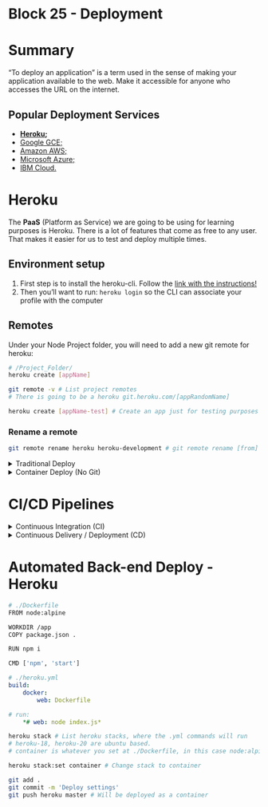 # Block 25 - Deployment

# Summary

“To deploy an application” is a term used in the sense of making your application available to the web. Make it accessible for anyone who accesses the URL on the internet.

## Popular Deployment Services

- **[Heroku](https://heroku.com/);**
- [Google GCE;](https://cloud.google.com/compute)
- [Amazon AWS;](https://aws.amazon.com/)
- [Microsoft Azure;](https://azure.microsoft.com/)
- [IBM Cloud.](https://www.ibm.com/cloud)

# Heroku

The **PaaS** (Platform as Service) we are going to be using for learning purposes is Heroku. There is a lot of features that come as free to any user. That makes it easier for us to test and deploy multiple times.

## Environment setup

1. First step is to install the heroku-cli. Follow the [link with the instructions!](https://devcenter.heroku.com/articles/heroku-cli#install-the-heroku-cli)
2. Then you’ll want to run: `heroku login` so the CLI can associate your profile with the computer

## Remotes

Under your Node Project folder, you will need to add a new git remote for heroku:

```bash
# /Project_Folder/
heroku create [appName]

git remote -v # List project remotes
# There is going to be a heroku git.heroku.com/[appRandomName]

heroku create [appName-test] # Create an app just for testing purposes
```

### Rename a remote

```bash
git remote rename heroku heroku-development # git remote rename [from] [to]
```
<details>
<summary>Traditional Deploy</summary>

> Everything listed below can also be done in heroku’s web interface!
> 

## Deploy Application

```bash
git push heroku [my-test-branch:]master # git push [heroku-remote] [local-branch]:[remote-branch]
heroku open --app [appName] # Access deployment
```

## Destroy Application

```yaml
heroku destroy --app [appName] --confirm [appName]
```

## Environment Variables

```bash
heroku config:set VAR_NAME="some text" --app [appName] # Create env variable
heroku config --app [appName] # List created variables
```

## Logs

```yaml
heroku logs --app [appName] [-n 100] [--tail]
# -n = last n lines (Default: 100)
# --tail = attach to app prompt
```
</details>

<details>
<summary>Container Deploy (No Git)</summary>

**Example:**

```bash
# ./Dockerfile

FROM node
WORKDIR /app
COPY package.json .

RUN npm i

ENV PORT=80
ENV NODE_ENV=test # Sequelize config/config.js environment 

EXPOSE 80
CMD ["npm", "start"]

```

```bash
heroku container:login
heroku container:push web # Create image and push to heroku's docker repository
heroku container:release web **# Deploy**
```

## GitHub Actions

**Define the pipeline.** An automation process to run every heroku command to deploy a container app.

**Example:**

```yaml
./.github/workflows/cd.yml # **c**ontinuous **d**eployment
name: Deploy

on:
	push:
		branches:
			- master

jobs:
	deploy-test:
		name: Deploy to Heroku on test env
		runs-on: ubuntu-latest
		steps:
			- name: Checkout the code
				uses: actions/checkout@v2

			- name: Deploy heroku containers
			- uses: akhileshns/heroku-deploy@v3.12.12
				with:
					# Secrets can be created in the GitHub Repository's Settings
          heroku_api_key: ${{secrets.HEROKU_API_KEY}} # API Key @ dashboard.heroku.com
          heroku_app_name: ${{secrets.HEROKU_APP_NAME}}
          heroku_email: ${{secrets.HEROKU_EMAIL}}
					usedocker: true
				env:
					NODE_ENV: test
```
</details>

# CI/CD Pipelines

<details>
<summary>Continuous Integration (CI)</summary>

### Summary

The process of integration and deployment of new features made separately by each developer can be very demanding and manual. CI focuses on the automation of these processes, so there is as little as possible of human interaction. **[GH Actions](https://docs.github.com/pt/actions)** can be configured to make a CI with ESLint, Automated Tests (Jest) and others.

### Example of GH Actions pipeline:

```yaml
# .github/workflows/main.yml
on:
  pull_request:
    types: [opened, synchronize]

jobs:
  eslint:
    runs-on: ubuntu-18.04
    steps:
      - uses: actions/checkout@v2
      - uses: actions/setup-node@v1.4.4

  stylelint:
    runs-on: ubuntu-18.04
    steps:
      - uses: actions/checkout@v2
      - uses: actions/setup-node@v1.4.4

  evaluator:
    name: Evaluator Job
    runs-on: ubuntu-18.04
    needs: [eslint, stylelint]
    steps:
      - uses: actions/checkout@v2
      - name: Evaluator step
        id: evaluator
```

### ESLint Workflow

**Setup** - First, install and setup ESLint in your application

```bash
npm install eslint -D
npx eslint --init
# Answer the questions in regards to your app
```

```yaml
# ./.github/workflows/main.ytml
on: [push, pull_request]

jobs:
	eslint:
		runs-on: ubuntu-latest
		steps:
			- uses: actions/checkout@v2
			- uses: actions/setup-node@v1
				with:
					node-version: 14

			- run: npm install
			- run: npx eslint
```
</details>

<details>
<summary>Continuous Delivery / Deployment (CD)</summary>

### Summary

Automated deployments as soon as CI tests have passed. The deploy link can be shared with other team developers so everyone is on track with the changes being made to the application.
</details>

# Automated Back-end Deploy - Heroku

```bash
# ./Dockerfile
FROM node:alpine

WORKDIR /app
COPY package.json .

RUN npm i

CMD ['npm', 'start']

```

```yaml
# ./heroku.yml
build:
	docker:
		web: Dockerfile

# run:
	*# web: node index.js*
```

```bash
heroku stack # List heroku stacks, where the .yml commands will run
# heroku-18, heroku-20 are ubuntu based.
# container is whatever you set at ./Dockerfile, in this case node:alpine

heroku stack:set container # Change stack to container

git add .
git commit -m 'Deploy settings'
git push heroku master # Will be deployed as a container

```